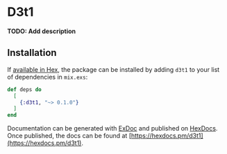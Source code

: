 # D3t1

**TODO: Add description**

## Installation

If [available in Hex](https://hex.pm/docs/publish), the package can be installed
by adding `d3t1` to your list of dependencies in `mix.exs`:

```elixir
def deps do
  [
    {:d3t1, "~> 0.1.0"}
  ]
end
```

Documentation can be generated with [ExDoc](https://github.com/elixir-lang/ex_doc)
and published on [HexDocs](https://hexdocs.pm). Once published, the docs can
be found at [https://hexdocs.pm/d3t1](https://hexdocs.pm/d3t1).

